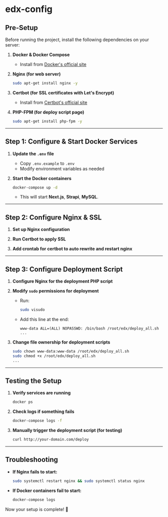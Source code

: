 # edx-config

## **Pre-Setup**
Before running the project, install the following dependencies on your server:

1. **Docker & Docker Compose**  
   - Install from [Docker's official site](https://docs.docker.com/get-docker/)

2. **Nginx (for web server)**  
   ```sh
   sudo apt-get install nginx -y
   ```

3. **Certbot (for SSL certificates with Let's Encrypt)**  
   - Install from [Certbot's official site](https://certbot.eff.org/instructions)

4. **PHP-FPM (for deploy script page)**  
   ```sh
   sudo apt-get install php-fpm -y
   ```

---

## **Step 1: Configure & Start Docker Services**
1. **Update the `.env` file**  
   - Copy `.env.example` to `.env`  
   - Modify environment variables as needed  

2. **Start the Docker containers**  
   ```sh
   docker-compose up -d
   ```  
   - This will start **Next.js**, **Strapi**, **MySQL**.

---

## **Step 2: Configure Nginx & SSL**
1. **Set up Nginx configuration**  

2. **Run Certbot to apply SSL**  

3. **Add crontab for certbot to auto rewrite and restart nginx** 

---

## **Step 3: Configure Deployment Script**
1. **Configure Nginx for the deployment PHP script**

2. **Modify `sudo` permissions for deployment**  
   - Run:
     ```sh
     sudo visudo
     ```
   - Add this line at the end:
     ```
     www-data ALL=(ALL) NOPASSWD: /bin/bash /root/edx/deploy_all.sh
     ...
     ```

3. **Change file ownership for deployment scripts**  
   ```sh
   sudo chown www-data:www-data /root/edx/deploy_all.sh
   sudo chmod +x /root/edx/deploy_all.sh
   ...
   ```

---

## **Testing the Setup**
1. **Verify services are running**  
   ```sh
   docker ps
   ```
2. **Check logs if something fails**  
   ```sh
   docker-compose logs -f
   ```
3. **Manually trigger the deployment script (for testing)**  
   ```sh
   curl http://your-domain.com/deploy
   ```

---

## **Troubleshooting**
- **If Nginx fails to start:**  
  ```sh
  sudo systemctl restart nginx && sudo systemctl status nginx
  ```
- **If Docker containers fail to start:**  
  ```sh
  docker-compose logs
  ```

Now your setup is complete! 🚀